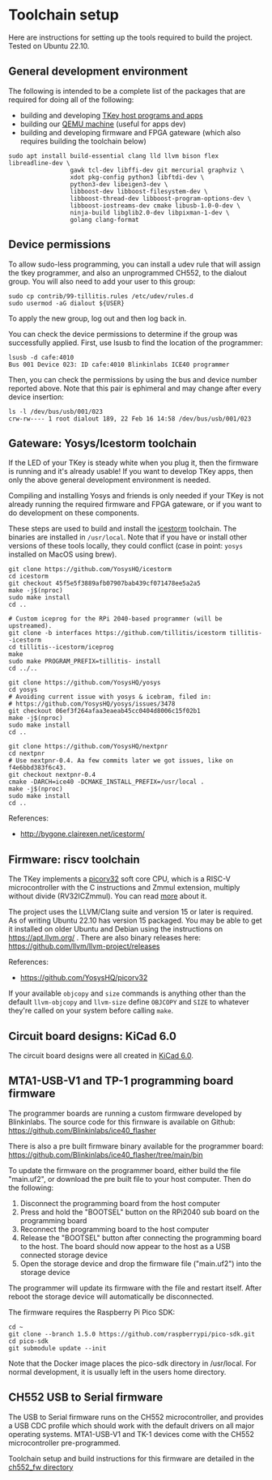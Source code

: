 # Toolchain setup

Here are instructions for setting up the tools required to build the
project. Tested on Ubuntu 22.10.

## General development environment

The following is intended to be a complete list of the packages that
are required for doing all of the following:

 - building and developing [TKey host programs and
   apps](https://github.com/tillitis/tillitis-key1-apps)
 - building our [QEMU machine](https://github.com/tillitis/qemu/tree/tk1)
   (useful for apps dev)
 - building and developing firmware and FPGA gateware (which also
   requires building the toolchain below)

```
sudo apt install build-essential clang lld llvm bison flex libreadline-dev \
                 gawk tcl-dev libffi-dev git mercurial graphviz \
                 xdot pkg-config python3 libftdi-dev \
                 python3-dev libeigen3-dev \
                 libboost-dev libboost-filesystem-dev \
                 libboost-thread-dev libboost-program-options-dev \
                 libboost-iostreams-dev cmake libusb-1.0-0-dev \
                 ninja-build libglib2.0-dev libpixman-1-dev \
                 golang clang-format
```

## Device permissions

To allow sudo-less programming, you can install a udev rule that will
assign the tkey programmer, and also an unprogrammed CH552, to the
dialout group. You will also need to add your user to this group:

```
sudo cp contrib/99-tillitis.rules /etc/udev/rules.d
sudo usermod -aG dialout ${USER}
```

To apply the new group, log out and then log back in.

You can check the device permissions to determine if the group was
successfully applied. First, use lsusb to find the location of the
programmer:

```
lsusb -d cafe:4010
Bus 001 Device 023: ID cafe:4010 Blinkinlabs ICE40 programmer
```

Then, you can check the permissions by using the bus and device
number reported above. Note that this pair is ephimeral and may
change after every device insertion:

```
ls -l /dev/bus/usb/001/023
crw-rw---- 1 root dialout 189, 22 Feb 16 14:58 /dev/bus/usb/001/023
```

## Gateware: Yosys/Icestorm toolchain

If the LED of your TKey is steady white when you plug it, then the
firmware is running and it's already usable! If you want to develop
TKey apps, then only the above general development environment is
needed.

Compiling and installing Yosys and friends is only needed if your TKey
is not already running the required firmware and FPGA gateware, or if
you want to do development on these components.

These steps are used to build and install the
[icestorm](http://bygone.clairexen.net/icestorm/) toolchain. The
binaries are installed in `/usr/local`. Note that if you have or
install other versions of these tools locally, they could conflict
(case in point: `yosys` installed on MacOS using brew).

    git clone https://github.com/YosysHQ/icestorm
    cd icestorm
    git checkout 45f5e5f3889afb07907bab439cf071478ee5a2a5
    make -j$(nproc)
    sudo make install
    cd ..

    # Custom iceprog for the RPi 2040-based programmer (will be upstreamed).
    git clone -b interfaces https://github.com/tillitis/icestorm tillitis--icestorm
    cd tillitis--icestorm/iceprog
    make
    sudo make PROGRAM_PREFIX=tillitis- install
    cd ../..

    git clone https://github.com/YosysHQ/yosys
    cd yosys
    # Avoiding current issue with yosys & icebram, filed in:
    # https://github.com/YosysHQ/yosys/issues/3478
    git checkout 06ef3f264afaa3eaeab45cc0404d8006c15f02b1
    make -j$(nproc)
    sudo make install
    cd ..

    git clone https://github.com/YosysHQ/nextpnr
    cd nextpnr
    # Use nextpnr-0.4. Aa few commits later we got issues, like on f4e6bbd383f6c43.
    git checkout nextpnr-0.4
    cmake -DARCH=ice40 -DCMAKE_INSTALL_PREFIX=/usr/local .
    make -j$(nproc)
    sudo make install
    cd ..

References:
* http://bygone.clairexen.net/icestorm/

## Firmware: riscv toolchain

The TKey implements a [picorv32](https://github.com/YosysHQ/picorv32)
soft core CPU, which is a RISC-V microcontroller with the C
instructions and Zmmul extension, multiply without divide
(RV32ICZmmul). You can read
[more](https://www.sifive.com/blog/all-aboard-part-1-compiler-args)
about it.

The project uses the LLVM/Clang suite and version 15 or later is
required. As of writing Ubuntu 22.10 has version 15 packaged. You may
be able to get it installed on older Ubuntu and Debian using the
instructions on https://apt.llvm.org/ . There are also binary releases
here: https://github.com/llvm/llvm-project/releases

References:
* https://github.com/YosysHQ/picorv32

If your available `objcopy` and `size` commands is anything other than
the default `llvm-objcopy` and `llvm-size` define `OBJCOPY` and `SIZE`
to whatever they're called on your system before calling `make`.

## Circuit board designs: KiCad 6.0

The circuit board designs were all created in [KiCad
6.0](https://www.kicad.org/).

## MTA1-USB-V1 and TP-1 programming board firmware

The programmer boards are running a custom firmware developed by
Blinkinlabs. The source code for this firnware is available on
Github: https://github.com/Blinkinlabs/ice40_flasher

There is also a pre built firmware binary available for the
programmer board:
https://github.com/Blinkinlabs/ice40_flasher/tree/main/bin

To update the firmware on the programmer board, either build the file
"main.uf2", or download the pre built file to your host computer.
Then do the following:

1. Disconnect the programming board from the host computer
2. Press and hold the "BOOTSEL" button on the RPi2040 sub board on
   the programming board
3. Reconnect the programming board to the host computer
4. Release the "BOOTSEL" button after connecting the programming
   board to the host. The board should now appear to the host as a
   USB connected storage device
5. Open the storage device and drop the firmware file ("main.uf2")
   into the storage device

The programmer will update its firmware with the file and restart
itself. After reboot the storage device will automatically be
disconnected.

The firmware requires the Raspberry Pi Pico SDK:

    cd ~
    git clone --branch 1.5.0 https://github.com/raspberrypi/pico-sdk.git
    cd pico-sdk
    git submodule update --init

Note that the Docker image places the pico-sdk directory in
/usr/local. For normal development, it is usually left in the
users home directory.


## CH552 USB to Serial firmware

The USB to Serial firmware runs on the CH552 microcontroller, and
provides a USB CDC profile which should work with the default drivers
on all major operating systems. MTA1-USB-V1 and TK-1 devices come
with the CH552 microcontroller pre-programmed.

Toolchain setup and build instructions for this firmware are detailed
in the
[ch552_fw directory](../hw/boards/mta1-usb-v1/ch552_fw/README.md)
